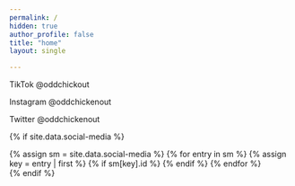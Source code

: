 ```yaml
---
permalink: /
hidden: true
author_profile: false
title: "home"
layout: single

---
```


TikTok @oddchickout

Instagram @oddchickenout

Twitter @oddchickenout



{% if site.data.social-media %}
<div id="social-media">
    {% assign sm = site.data.social-media %}
    {% for entry in sm %}
        {% assign key = entry | first %}
        {% if sm[key].id %}
            <a href="{{ sm[key].href }}{{ sm[key].id }}" title="{{ sm[key].title }}"><i class="fa {{ sm[key].fa-icon }}"></i></a>
        {% endif %}
    {% endfor %}
</div>
{% endif %}


